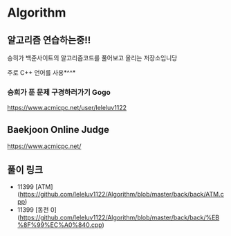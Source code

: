 ﻿# Algorithm

## 알고리즘 연습하는중!!
 승히가 백준사이트의 알고리즘코드를 풀어보고 올리는 저장소입니당

 주로 C++ 언어를 사용*^^*

### 승희가 푼 문제 구경하러가기 Gogo
 <https://www.acmicpc.net/user/leleluv1122>

## Baekjoon Online Judge 
 <https://www.acmicpc.net/>

## 풀이 링크
 - 11399 [ATM] (https://github.com/leleluv1122/Algorithm/blob/master/back/back/ATM.cpp)
 - 11399 [동전 0] (https://github.com/leleluv1122/Algorithm/blob/master/back/back/%EB%8F%99%EC%A0%840.cpp)
 